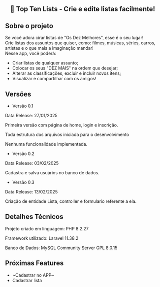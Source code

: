 ##  <p align="center">  📑 Top Ten Lists - Crie e edite listas facilmente!</p>

## Sobre o projeto

Se você adora cirar listas de "Os Dez Melhores", esse é o seu lugar! <br>
Crie listas dos assuntos que quiser, como: filmes, músicas, séries, carros, artistas e o que mais a imaginação mandar! <br>
Nesse app, você poderá: 

- Criar listas de qualquer assunto;
- Colocar os seus "DEZ MAIS" na ordem que desejar;
- Alterar as classificações, excluir e incluir novos itens;
- Visualizar e compartilhar com os amigos!


## Versões

- Versão 0.1
<p> Data Release: 27/01/2025 </p>
<p> Primeira versão com página de home, login e inscrição. </p>
<p> Toda estrutura dos arquivos iniciada para o desenvolvimento </p>
<p> Nenhuma funcionalidade implementada. </p>

- Versão 0.2
<p> Data Release: 03/02/2025 </p>
<p> Cadastra e salva usuários no banco de dados. </p>

- Versão 0.3
<p> Data Release: 13/02/2025 </p>
<p> Criação de entidade Lista, controller e formulario referente a ela. </p>

## Detalhes Técnicos

<p> Projeto criado em linguagem: PHP 8.2.27 </p>
<p> Framework utilizado: Laravel 11.38.2  </p>
<p> Banco de Dados: MySQL Community Server GPL 8.0.15 </p>

## Próximas Features

- ~Cadastrar no APP~
- Cadastrar lista
